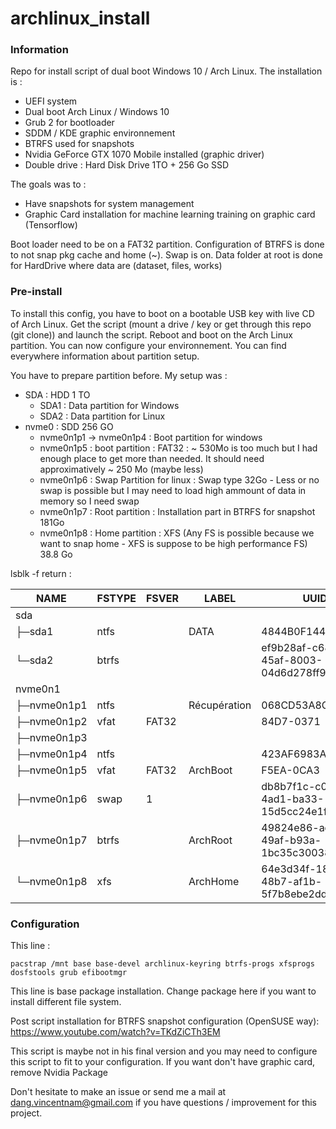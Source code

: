 # archlinux_install
### Information
Repo for install script of dual boot Windows 10 / Arch Linux.
The installation is : 
  - UEFI system
  - Dual boot Arch Linux / Windows 10
  - Grub 2 for bootloader
  - SDDM / KDE graphic environnement
  - BTRFS used for snapshots
  - Nvidia GeForce GTX 1070 Mobile installed (graphic driver)
  - Double drive : Hard Disk Drive 1TO + 256 Go SSD  
  
  
The goals was to :
  - Have snapshots for system management
  - Graphic Card installation for machine learning training on graphic card (Tensorflow)

Boot loader need to be on a FAT32 partition.
Configuration of BTRFS is done to not snap pkg cache and home (~).
Swap is on.
Data folder at root is done for HardDrive where data are (dataset, files, works)
### Pre-install 

To install this config, you have to boot on a bootable USB key with live CD of Arch Linux.
Get the script (mount a drive / key or get through this repo (git clone)) and launch the script. 
Reboot and boot on the Arch Linux partition. You can now configure your environnement.
You can find everywhere information about partition setup.

You have to prepare partition before. My setup was : 
  - SDA : HDD 1 TO
    - SDA1 : Data partition for Windows
    - SDA2 : Data partition for Linux
  - nvme0 : SDD 256 GO
    - nvme0n1p1 -> nvme0n1p4 : Boot partition for windows
    - nvme0n1p5 : boot partition : FAT32 : ~ 530Mo is too much but I had enough place to get more than needed. It should need approximatively ~ 250 Mo (maybe less)
    - nvme0n1p6 : Swap Partition for linux : Swap type 32Go - Less or no swap is possible but I may need to load high ammount of data in memory so I need swap
    - nvme0n1p7 : Root partition : Installation part in BTRFS for snapshot 181Go
    - nvme0n1p8 : Home partition : XFS (Any FS is possible because we want to snap home - XFS is suppose to be high performance FS) 38.8 Go 
    
lsblk -f return : 
  
  |NAME|FSTYPE|FSVER|LABEL|UUID|FSAVAIL|FSUS%|MOUNTPOINT|    
  |------------|------------|------------|------------|------------|------------|------------|------------    
  | sda          | | | | | | ||                                                                 
  |   ├─sda1      | ntfs | |         DATA|          4844B0F144B0E33C|||                                    
  |   └─sda2      |btrfs |  | |                  ef9b28af-c684-45af-8003-04d6d278ff98  |160.3G|    63%| /data|
  | nvme0n1||||||                                                                                   
  |  ├─nvme0n1p1 |ntfs  |       |Récupération| 068CD53A8CD52549|                              |     | |
  |  ├─nvme0n1p2 |vfat  | FAT32 |         |    84D7-0371        |                             |     | |
  |  ├─nvme0n1p3 |      |       |         |                      |                            |     | |
  |  ├─nvme0n1p4 |ntfs  |       |         |   423AF6983AF687E5   |                            |    | |
  |  ├─nvme0n1p5 |vfat  | FAT32 |ArchBoot |    F5EA-0CA3         |                    510.7M |    0%| /boot/efi|
  |  ├─nvme0n1p6 |swap  | 1     |         |    db8b7f1c-c0b5-4ad1-ba33-15d5cc24e1f8  |       |      | [SWAP]|
  |  ├─nvme0n1p7 |btrfs|        |ArchRoot |    49824e86-add9-49af-b93a-1bc35c300382  |145.9G |   19%| /btrfs|
  |  └─nvme0n1p8 |xfs |         |ArchHome|     64e3d34f-1812-48b7-af1b-5f7b8ebe2dd2  | 26.4G|    32%| /home|


### Configuration
This line : 

    pacstrap /mnt base base-devel archlinux-keyring btrfs-progs xfsprogs dosfstools grub efibootmgr

This line is base package installation. Change package here if you want to install different file system. 


Post script installation for BTRFS snapshot configuration (OpenSUSE way): 
https://www.youtube.com/watch?v=TKdZiCTh3EM


This script is maybe not in his final version and you may need to configure this script to fit to your configuration. 
If you want don't have graphic card, remove Nvidia Package 

Don't hesitate to make an issue or send me a mail at dang.vincentnam@gmail.com if you have questions / improvement for this project.

